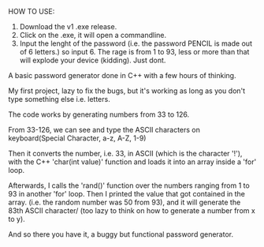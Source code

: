 HOW TO USE:
1. Download the v1 .exe release.
2. Click on the .exe, it will open a commandline.
3. Input the lenght of the password (i.e. the password PENCIL is made out of 6 letters.) so input 6. The rage is from 1 to 93, less or more than that will explode your device (kidding). Just dont.

A basic password generator done in C++ with a few hours of thinking.

My first project, lazy to fix the bugs, but it's working as long as you don't type something else i.e. letters.

The code works by generating numbers from 33 to 126. 

From 33-126, we can see and type the ASCII characters on keyboard(Special Character, a-z, A-Z, 1-9)

Then it converts the number, i.e. 33, in ASCII (which is the character '!'), with the C++ 'char(int value)' function and loads it into an array inside a 'for' loop.

Afterwards, I calls the 'rand()' function over the numbers ranging from 1 to 93 in another 'for' loop.
Then I printed the value that got contained in the array. (i.e. the random number was 50 from 93), and it will generate the 83th ASCII character/ (too lazy to think on how to generate a number from x to y).

And so there you have it, a buggy but functional password generator.


